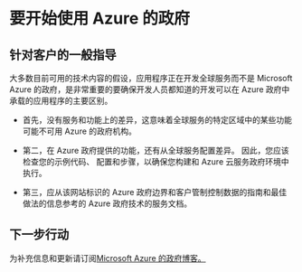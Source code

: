 <properties
    pageTitle="Azure 的 Governmnet 文档 |Microsoft Azure"
    description="这为 Azure 政府开发应用程序提供功能和指导的比较"
    services="Azure-Government"
    cloud="gov" 
    documentationCenter=""
    authors="ryansoc"
    manager="zakramer"
    editor=""/>

<tags
    ms.service="multiple"
    ms.devlang="na"
    ms.topic="article"
    ms.tgt_pltfrm="na"
    ms.workload="azure-government"
    ms.date="10/05/2016"
    ms.author="ryansoc"/>


#  <a name="getting-started-with-azure-government"></a>要开始使用 Azure 的政府

##  <a name="general-guidance-for-customers"></a>针对客户的一般指导

大多数目前可用的技术内容的假设，应用程序正在开发全球服务而不是 Microsoft Azure 的政府，是非常重要的要确保开发人员都知道的开发可以在 Azure 政府中承载的应用程序的主要区别。

- 首先，没有服务和功能上的差异，这意味着全球服务的特定区域中的某些功能可能不可用 Azure 的政府机构。

- 第二，在 Azure 政府提供的功能，还有从全球服务配置差异。  因此，您应该检查您的示例代码、 配置和步骤，以确保您构建和 Azure 云服务政府环境中执行。

- 第三，应从该网站标识的 Azure 政府边界和客户管制控制数据的指南和最佳做法的信息参考的 Azure 政府技术的服务文档。

## <a name="next-steps"></a>下一步行动

为补充信息和更新请订阅<a href="https://blogs.msdn.microsoft.com/azuregov/">Microsoft Azure 的政府博客。</a>

